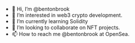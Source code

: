 - 👋 Hi, I’m @bentonbrook
- 👀 I’m interested in web3 crypto development.
- 🌱 I’m currently learning Solidity
- 💞️ I’m looking to collaborate on NFT projects.
- 📫 How to reach me @bentonbrook at OpenSea.

<!---
bentonbrook/bentonbrook is a ✨ special ✨ repository because its `README.md` (this file) appears on your GitHub profile.
You can click the Preview link to take a look at your changes.
--->
